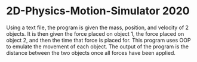 # 2D-Physics-Motion-Simulator 2020
Using a text file, the program is given the mass, position, and velocity of 2 objects. It is then given the force placed on object 1, the force placed on object 2, and then the time that force is placed for. This program uses OOP to emulate the movement of each object. 
The output of the program is the distance between the two objects once all forces have been applied.
